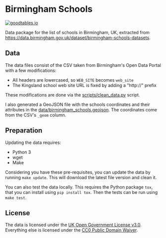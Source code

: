 # Birmingham Schools

[![goodtables.io](https://goodtables.io/badge/github/vitorbaptista/birmingham_schools.svg?branch=master)](https://goodtables.io/github/vitorbaptista/birmingham_schools)

Data package for the list of schools in Birmingham, UK, extracted from
https://data.birmingham.gov.uk/dataset/birmingham-schools-datasets.

## Data

The data files consist of the CSV taken from Birmingham's Open Data Portal with
a few modifications:

* All headers are lowercased, so `WEB_SITE` becomes `web_site`
* The Kingsland school web site URL is fixed by adding a "http://" prefix

These modifications are done via the
[scripts/clean\_data.py](scripts/clean_data.py) script.

I also generated a GeoJSON file with the schools coordinates and their
attributes in the
[data/birmingham\_schools.geojson](data/birmingham_schools.geojson). The
coordinates come from the CSV's `_geom` column.

## Preparation

Updating the data requires:

* Python 3
* wget
* Make

Considering you have these pre-requisites, you can update the data by running `make update`. This will download the latest file version and clean it.

You can also test the data locally. This requires the Python package `tox`, that you can install using `pip install tox`. Then the tests can be run using `make test`.

## License

The data is licensed under the [UK Open Government License
v3.0](http://www.nationalarchives.gov.uk/doc/open-government-licence/version/3/).
Everything else is licensed under the [CC0 Public Domain
Waiver](https://creativecommons.org/publicdomain/zero/1.0/).
